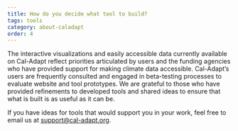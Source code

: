 ```yaml
---
title: How do you decide what tool to build?
tags: tools
category: about-caladapt
order: 4
---
```


The interactive visualizations and easily accessible data currently available on Cal-Adapt reflect priorities articulated by users and the funding agencies who have provided support for making climate data accessible. Cal-Adapt’s users are frequently consulted and engaged in beta-testing processes to evaluate website and tool prototypes. We are grateful to those who have provided refinements to developed tools and shared ideas to ensure that what is built is as useful as it can be. 

If you have ideas for tools that would support you in your work, feel free to email us at <support@cal-adapt.org>.
